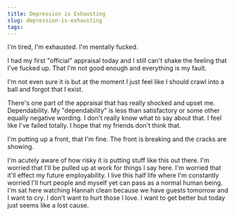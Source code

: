```yaml
---
title: Depression is Exhausting
slug: depression-is-exhausting
tags:
---
```

I'm tired, I'm exhausted. I'm mentally fucked.

I had my first "official" appraisal today and I still can't shake the feeling that I've fucked up. That I'm not good enough and everything is my fault.

I'm not even sure it is but at the moment I just feel like I should crawl into a ball and forgot that I exist.

There's one part of the appraisal that has really shocked and upset me. Dependability. My "dependability" is less than satisfactory or some other equally negative wording. I don't really know what to say about that. I feel like I've failed totally. I hope that my friends don't think that.

I'm putting up a front, that I'm fine. The front is breaking and the cracks are showing.

I'm acutely aware of how risky it is putting stuff like this out there. I'm worried that I'll be pulled up at work for things I say here. I'm worried that it'll effect my future employability. I live this half life where I'm constantly worried I'll hurt people and myself yet can pass as a normal human being. I'm sat here watching Hannah clean because we have guests tomorrow and I want to cry. I don't want to hurt those I love. I want to get better but today just seems like a lost cause.
